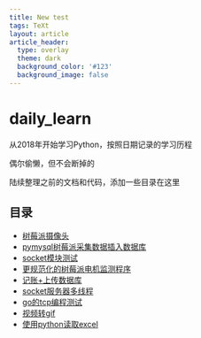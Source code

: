 ```yaml
---
title: New test
tags: TeXt
layout: article
article_header:
  type: overlay
  theme: dark
  background_color: '#123'
  background_image: false
---
```


# daily_learn

从2018年开始学习Python，按照日期记录的学习历程

偶尔偷懒，但不会断掉的

陆续整理之前的文档和代码，添加一些目录在这里

## 目录

- [树莓派摄像头](https://github.com/Chunar5354/daily_learn/tree/master/year_2019/19-4-13)
- [pymysql树莓派采集数据插入数据库](https://github.com/Chunar5354/daily_learn/tree/master/year_2019/19-8-5)
- [socket模块测试](https://github.com/Chunar5354/daily_learn/tree/master/year_2019/19-5-19)
- [更规范化的树莓派电机监测程序](https://github.com/Chunar5354/daily_learn/tree/master/year_2019/19-8-8)
- [记账+上传数据库](https://github.com/Chunar5354/daily_learn/tree/master/year_2019/19-8-16)
- [socket服务器多线程](https://github.com/Chunar5354/daily_learn/tree/master/year_2019/19-8-17/th_soc)
- [go的tcp编程测试](https://github.com/Chunar5354/daily_learn/tree/master/year_2019/19-8-24)
- [视频转gif](https://github.com/Chunar5354/daily_learn/tree/master/year_2019/19-9-7)
- [使用python读取excel](https://github.com/Chunar5354/daily_learn/tree/master/year_2019/19-9-5)
